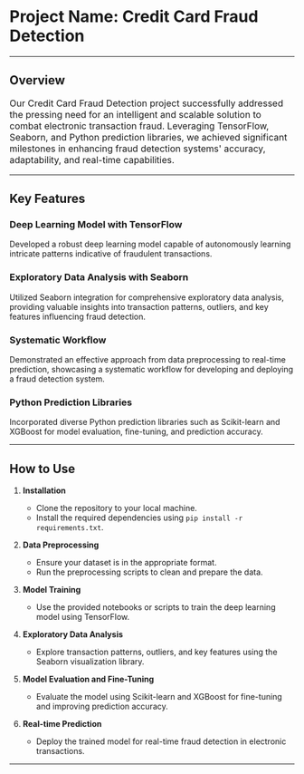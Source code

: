 
# Project Name: Credit Card Fraud Detection

---

## Overview

<p style="font-size:16px;">Our Credit Card Fraud Detection project successfully addressed the pressing need for an intelligent and scalable solution to combat electronic transaction fraud. Leveraging TensorFlow, Seaborn, and Python prediction libraries, we achieved significant milestones in enhancing fraud detection systems' accuracy, adaptability, and real-time capabilities.</p>

---

## Key Features

### Deep Learning Model with TensorFlow
<p style="font-size:14px;">Developed a robust deep learning model capable of autonomously learning intricate patterns indicative of fraudulent transactions.</p>
  
### Exploratory Data Analysis with Seaborn
<p style="font-size:14px;">Utilized Seaborn integration for comprehensive exploratory data analysis, providing valuable insights into transaction patterns, outliers, and key features influencing fraud detection.</p>

### Systematic Workflow
<p style="font-size:14px;">Demonstrated an effective approach from data preprocessing to real-time prediction, showcasing a systematic workflow for developing and deploying a fraud detection system.</p>

### Python Prediction Libraries
<p style="font-size:14px;">Incorporated diverse Python prediction libraries such as Scikit-learn and XGBoost for model evaluation, fine-tuning, and prediction accuracy.</p>

---

## How to Use

1. **Installation**
   - Clone the repository to your local machine.
   - Install the required dependencies using `pip install -r requirements.txt`.

2. **Data Preprocessing**
   - Ensure your dataset is in the appropriate format.
   - Run the preprocessing scripts to clean and prepare the data.

3. **Model Training**
   - Use the provided notebooks or scripts to train the deep learning model using TensorFlow.

4. **Exploratory Data Analysis**
   - Explore transaction patterns, outliers, and key features using the Seaborn visualization library.

5. **Model Evaluation and Fine-Tuning**
   - Evaluate the model using Scikit-learn and XGBoost for fine-tuning and improving prediction accuracy.

6. **Real-time Prediction**
   - Deploy the trained model for real-time fraud detection in electronic transactions.

---
